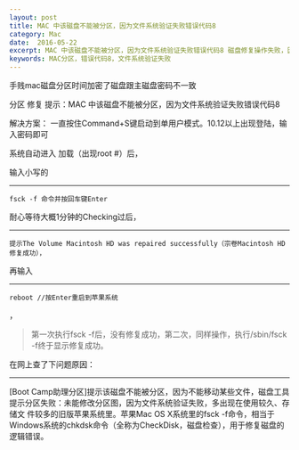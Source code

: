 ```yaml
---
layout: post
title: MAC 中该磁盘不能被分区，因为文件系统验证失败错误代码8
category: Mac
date:  2016-05-22
excerpt: MAC 中该磁盘不能被分区，因为文件系统验证失败错误代码8 磁盘修复操作失败，因为文件系统验证失败错误代码8
keywords: MAC分区，错误代码8，文件系统验证失败
---
```


手贱mac磁盘分区时间加密了磁盘跟主磁盘密码不一致

分区 修复 提示：MAC 中该磁盘不能被分区，因为文件系统验证失败错误代码8

解决方案： 一直按住Command+S键启动到单用户模式。10.12以上出现登陆，输入密码即可

系统自动进入 加载（出现root #）后，

输入小写的
*****
```
fsck -f 命令并按回车键Enter

```



耐心等待大概1分钟的Checking过后，
*****
```
提示The Volume Macintosh HD was repaired successfully（宗卷Macintosh HD修复成功），

```


再输入
*****
```
reboot //按Enter重启到苹果系统
```
，

>第一次执行fsck -f后，没有修复成功，第二次，同样操作，执行/sbin/fsck -f终于显示修复成功。

在网上查了下问题原因：
*****
[Boot Camp助理分区]提示该磁盘不能被分区，因为不能移动某些文件，磁盘工具提示分区失败：未能修改分区图，因为文件系统验证失败，多出现在使用较久、存储文 件较多的旧版苹果系统里。苹果Mac OS X系统里的fsck -f命令，相当于Windows系统的chkdsk命令（全称为CheckDisk，磁盘检查），用于修复磁盘的逻辑错误。

